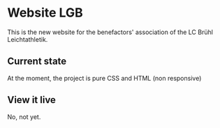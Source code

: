 # Website LGB

This is the new website for the benefactors' association of the LC Brühl Leichtathletik.

## Current state

At the moment, the project is pure CSS and HTML (non responsive)

## View it live

No, not yet.
